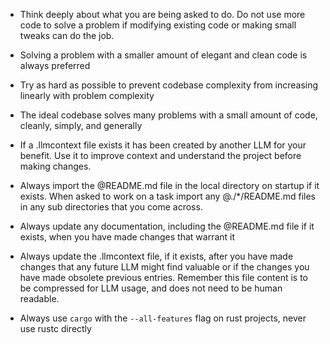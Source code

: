 - Think deeply about what you are being asked to do. Do not use more code to solve a problem if modifying existing code or making small tweaks can do the job.

- Solving a problem with a smaller amount of elegant and clean code is always preferred

- Try as hard as possible to prevent codebase complexity from increasing linearly with problem complexity

- The ideal codebase solves many problems with a small amount of code, cleanly, simply, and generally

- If a .llmcontext file exists it has been created by another LLM for your benefit. Use it to improve context and understand the project before making changes.

- Always import the @README.md file in the local directory on startup if it exists. When asked to work on a task import any @./\*/README.md files in any sub directories that you come across.

- Always update any documentation, including the @README.md file if it exists, when you have made changes that warrant it

- Always update the .llmcontext file, if it exists, after you have made changes that any future LLM might find valuable or if the changes you have made obsolete previous entries. Remember this file content is to be compressed for LLM usage, and does not need to be human readable.

- Always use `cargo` with the `--all-features` flag on rust projects, never use rustc directly
